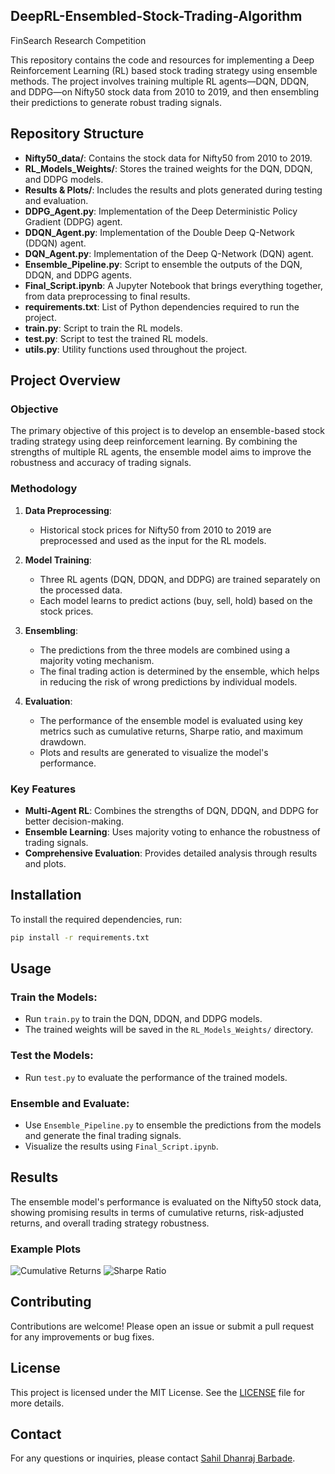 ## DeepRL-Ensembled-Stock-Trading-Algorithm
FinSearch Research Competition

This repository contains the code and resources for implementing a Deep Reinforcement Learning (RL) based stock trading strategy using ensemble methods. The project involves training multiple RL agents—DQN, DDQN, and DDPG—on Nifty50 stock data from 2010 to 2019, and then ensembling their predictions to generate robust trading signals.

## Repository Structure

- **Nifty50_data/**: Contains the stock data for Nifty50 from 2010 to 2019.
- **RL_Models_Weights/**: Stores the trained weights for the DQN, DDQN, and DDPG models.
- **Results & Plots/**: Includes the results and plots generated during testing and evaluation.
- **DDPG_Agent.py**: Implementation of the Deep Deterministic Policy Gradient (DDPG) agent.
- **DDQN_Agent.py**: Implementation of the Double Deep Q-Network (DDQN) agent.
- **DQN_Agent.py**: Implementation of the Deep Q-Network (DQN) agent.
- **Ensemble_Pipeline.py**: Script to ensemble the outputs of the DQN, DDQN, and DDPG agents.
- **Final_Script.ipynb**: A Jupyter Notebook that brings everything together, from data preprocessing to final results.
- **requirements.txt**: List of Python dependencies required to run the project.
- **train.py**: Script to train the RL models.
- **test.py**: Script to test the trained RL models.
- **utils.py**: Utility functions used throughout the project.

## Project Overview

### Objective
The primary objective of this project is to develop an ensemble-based stock trading strategy using deep reinforcement learning. By combining the strengths of multiple RL agents, the ensemble model aims to improve the robustness and accuracy of trading signals.

### Methodology

1. **Data Preprocessing**:
    - Historical stock prices for Nifty50 from 2010 to 2019 are preprocessed and used as the input for the RL models.

2. **Model Training**:
    - Three RL agents (DQN, DDQN, and DDPG) are trained separately on the processed data.
    - Each model learns to predict actions (buy, sell, hold) based on the stock prices.

3. **Ensembling**:
    - The predictions from the three models are combined using a majority voting mechanism.
    - The final trading action is determined by the ensemble, which helps in reducing the risk of wrong predictions by individual models.

4. **Evaluation**:
    - The performance of the ensemble model is evaluated using key metrics such as cumulative returns, Sharpe ratio, and maximum drawdown.
    - Plots and results are generated to visualize the model's performance.

### Key Features
- **Multi-Agent RL**: Combines the strengths of DQN, DDQN, and DDPG for better decision-making.
- **Ensemble Learning**: Uses majority voting to enhance the robustness of trading signals.
- **Comprehensive Evaluation**: Provides detailed analysis through results and plots.

## Installation

To install the required dependencies, run:

```bash
pip install -r requirements.txt

```
## Usage

### Train the Models:
- Run `train.py` to train the DQN, DDQN, and DDPG models.
- The trained weights will be saved in the `RL_Models_Weights/` directory.

### Test the Models:
- Run `test.py` to evaluate the performance of the trained models.

### Ensemble and Evaluate:
- Use `Ensemble_Pipeline.py` to ensemble the predictions from the models and generate the final trading signals.
- Visualize the results using `Final_Script.ipynb`.

## Results

The ensemble model's performance is evaluated on the Nifty50 stock data, showing promising results in terms of cumulative returns, risk-adjusted returns, and overall trading strategy robustness.

### Example Plots
![Cumulative Returns](Results%20&%20Plots/cumulative_returns.png)
![Sharpe Ratio](Results%20&%20Plots/sharpe_ratio.png)

## Contributing

Contributions are welcome! Please open an issue or submit a pull request for any improvements or bug fixes.

## License

This project is licensed under the MIT License. See the [LICENSE](LICENSE) file for more details.

## Contact

For any questions or inquiries, please contact [Sahil Dhanraj Barbade](mailto:sahilbarbade1203@gmail.com).
